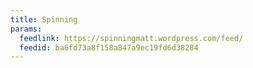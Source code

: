 ```yaml
---
title: Spinning
params:
  feedlink: https://spinningmatt.wordpress.com/feed/
  feedid: ba6fd73a8f158a847a9ec19fd6d38284
---
```

